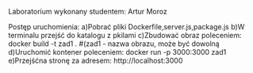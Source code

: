 Laboratorium wykonany studentem: Artur Moroz

Postęp uruchomienia:
  a)Pobrać pliki Dockerfile,server.js,package.js
  b)W terminalu przejść do katalogu z pkilami
  c)Zbudować obraz poleceniem:
    docker build -t zad1 . #(zad1 - nazwa obrazu, może być dowolną
  d)Uruchomić kontener poleceniem:
    docker run -p 3000:3000 zad1
  e)Przejśćna stronę za adresem:
    http://localhost:3000
  

